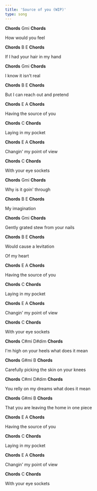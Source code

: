```yaml
---
title: 'Source of you (WIP)'
type: song
---
```





**Chords** Gmi **Chords**

How would you feel

**Chords** B E **Chords**

If I had your hair in my hand

**Chords** Gmi **Chords**

I know it isn't real

**Chords** B E **Chords**

But I can reach out and pretend


**Chords** E A **Chords**

Having the source of you

**Chords** C **Chords**

Laying in my pocket

**Chords** E A **Chords**

Changin' my point of view

**Chords** C **Chords**

With your eye sockets


**Chords** Gmi **Chords**

Why is it goin' through

**Chords** B E **Chords**

My imagination

**Chords** Gmi **Chords**

Gently grated stew from your nails

**Chords** B E **Chords**

Would cause a levitation

Of my heart


**Chords** E A **Chords**

Having the source of you

**Chords** C **Chords**

Laying in my pocket

**Chords** E A **Chords**

Changin' my point of view

**Chords** C **Chords**

With your eye sockets


**Chords** C#mi D#dim **Chords**

I'm high on your heels what does it mean

**Chords** G#mi B **Chords**

Carefully picking the skin on your knees

**Chords** C#mi D#dim **Chords**

You relly on my dreams what does it mean

**Chords** G#mi B **Chords**

That you are leaving the home in one piece


**Chords** E A **Chords**

Having the source of you

**Chords** C **Chords**

Laying in my pocket

**Chords** E A **Chords**

Changin' my point of view

**Chords** C **Chords**

With your eye sockets
